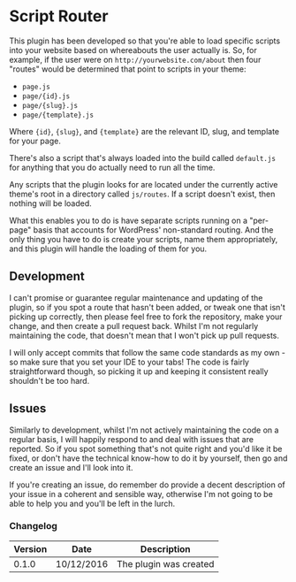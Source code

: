 # Script Router #

This plugin has been developed so that you're able to load specific scripts into your website
based on whereabouts the user actually is. So, for example, if the user were on
`http://yourwebsite.com/about` then four "routes" would be determined that point to scripts in
your theme:

- `page.js`
- `page/{id}.js`
- `page/{slug}.js`
- `page/{template}.js`

Where `{id}`, `{slug}`, and `{template}` are the relevant ID, slug, and template for your page.

There's also a script that's always loaded into the build called `default.js` for anything that
you do actually need to run all the time.

Any scripts that the plugin looks for are located under the currently active theme's root in a
directory called `js/routes`. If a script doesn't exist, then nothing will be loaded.

What this enables you to do is have separate scripts running on a "per-page" basis that accounts
for WordPress' non-standard routing. And the only thing you have to do is create your scripts,
name them appropriately, and this plugin will handle the loading of them for you.

## Development ##

I can't promise or guarantee regular maintenance and updating of the plugin, so if you spot a
route that hasn't been added, or tweak one that isn't picking up correctly, then please feel free
to fork the repository, make your change, and then create a pull request back. Whilst I'm not
regularly maintaining the code, that doesn't mean that I won't pick up pull requests.

I will only accept commits that follow the same code standards as my own - so make sure that you
set your IDE to your tabs! The code is fairly straightforward though, so picking it up and
keeping it consistent really shouldn't be too hard.

## Issues ##

Similarly to development, whilst I'm not actively maintaining the code on a regular basis, I
will happily respond to and deal with issues that are reported. So if you spot something that's
not quite right and you'd like it be fixed, or don't have the technical know-how to do it by
yourself, then go and create an issue and I'll look into it.

If you're creating an issue, do remember do provide a decent description of your issue in a
coherent and sensible way, otherwise I'm not going to be able to help you and you'll be left in
the lurch.

### Changelog ###

| Version | Date       | Description |
| ------- | :--------: | ----------- |
| 0.1.0   | 10/12/2016 | The plugin was created |
